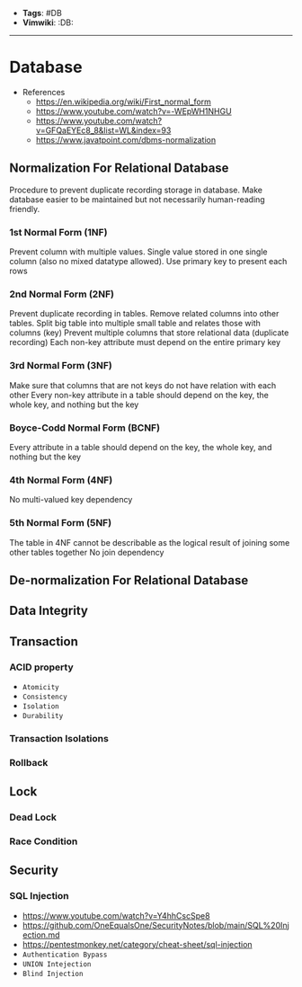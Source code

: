 - __Tags__: #DB
- __Vimwiki__: :DB:

______________________________________________________________________

# Database

- References
  - https://en.wikipedia.org/wiki/First_normal_form
  - https://www.youtube.com/watch?v=-WEpWH1NHGU
  - https://www.youtube.com/watch?v=GFQaEYEc8_8&list=WL&index=93
  - https://www.javatpoint.com/dbms-normalization

## Normalization For Relational Database

Procedure to prevent duplicate recording storage in database.
Make database easier to be maintained but not necessarily human-reading friendly.

### 1st Normal Form (1NF)

Prevent column with multiple values.
Single value stored in one single column (also no mixed datatype allowed).
Use primary key to present each rows

### 2nd Normal Form (2NF)

Prevent duplicate recording in tables.
Remove related columns into other tables.
Split big table into multiple small table and relates those with columns (key)
Prevent multiple columns that store relational data (duplicate recording)
Each non-key attribute must depend on the entire primary key

### 3rd Normal Form (3NF)

Make sure that columns that are not keys do not have relation with each other
Every non-key attribute in a table should depend on the key, the whole key, and nothing but the key

### Boyce-Codd Normal Form (BCNF)

Every attribute in a table should depend on the key, the whole key, and nothing but the key

### 4th Normal Form (4NF)

No multi-valued key dependency

### 5th Normal Form (5NF)

The table in 4NF cannot be describable as the logical result of joining some other tables together
No join dependency

## De-normalization For Relational Database

## Data Integrity

## Transaction

### ACID property

- `Atomicity`
- `Consistency`
- `Isolation`
- `Durability`

### Transaction Isolations

### Rollback

## Lock

### Dead Lock

### Race Condition

## Security

### SQL Injection

- https://www.youtube.com/watch?v=Y4hhCscSpe8
- https://github.com/OneEqualsOne/SecurityNotes/blob/main/SQL%20Injection.md
- https://pentestmonkey.net/category/cheat-sheet/sql-injection
- `Authentication Bypass`
- `UNION Intejection`
- `Blind Injection`
